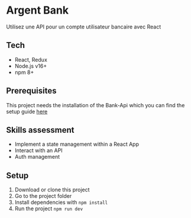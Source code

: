 # Argent Bank

Utilisez une API pour un compte utilisateur bancaire avec React

## Tech

- React, Redux
- Node.js v16+
- npm 8+

## Prerequisites

This project needs the installation of the Bank-Api which you can find the setup guide [here](https://github.com/TheoChrn/Project-10-Bank-API)

## Skills assessment

- Implement a state management within a React App
- Interact with an API
- Auth management

## Setup

1. Download or clone this project
2. Go to the project folder
3. Install dependencies with  `npm install`
4. Run the project `npm run dev`
